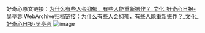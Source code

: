 好奇心原文链接：[为什么有些人会抑郁，有些人能重新振作？_文化_好奇心日报-吴亭蓉](https://www.qdaily.com/articles/942.html)
WebArchive归档链接：[为什么有些人会抑郁，有些人能重新振作？_文化_好奇心日报-吴亭蓉](http://web.archive.org/web/20190623145448/https://www.qdaily.com/articles/942.html)
![image](http://ww3.sinaimg.cn/large/007d5XDply1g3v45cpml9j30u02kvx4t)
